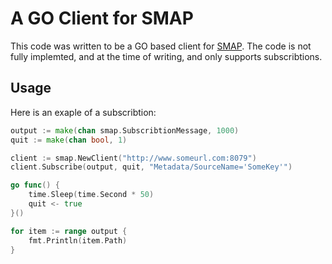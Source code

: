 # A GO Client for SMAP

This code was written to be a GO based client for [SMAP](https://github.com/SoftwareDefinedBuildings/smap).
The code is not fully implemted, and at the time of writing, and only supports subscribtions.

## Usage

Here is an exaple of a subscribtion:

```go
output := make(chan smap.SubscribtionMessage, 1000)
quit := make(chan bool, 1)

client := smap.NewClient("http://www.someurl.com:8079")
client.Subscribe(output, quit, "Metadata/SourceName='SomeKey'")

go func() {
    time.Sleep(time.Second * 50)
    quit <- true
}()

for item := range output {
    fmt.Println(item.Path)
}
```
